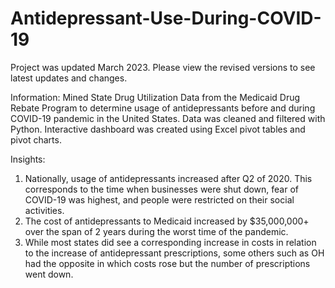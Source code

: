 # Antidepressant-Use-During-COVID-19

Project was updated March 2023. Please view the revised versions to see latest updates and changes.

Information:
Mined State Drug Utilization Data from the Medicaid Drug Rebate Program to determine usage of antidepressants before and during COVID-19 pandemic in the United States.
Data was cleaned and filtered with Python.
Interactive dashboard was created using Excel pivot tables and pivot charts.

Insights:
1. Nationally, usage of antidepressants increased after Q2 of 2020. This corresponds to the time when businesses were shut down, fear of COVID-19 was highest, and people were restricted on their social activities.
2. The cost of antidepressants to Medicaid increased by $35,000,000+ over the span of 2 years during the worst time of the pandemic.
3. While most states did see a corresponding increase in costs in relation to the increase of antidepressant prescriptions, some others such as OH had the opposite in which costs rose but the number of prescriptions went down.

